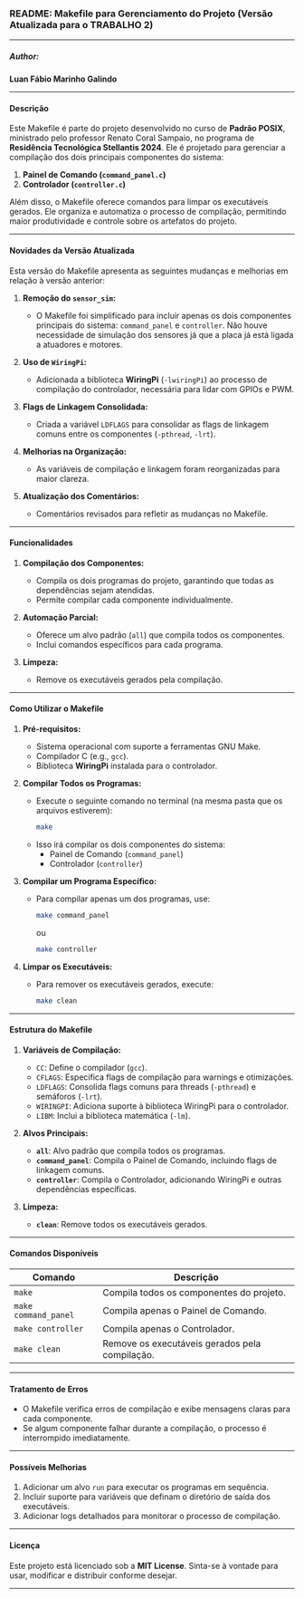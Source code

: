 ### README: Makefile para Gerenciamento do Projeto (Versão Atualizada para o TRABALHO 2)

---

##### Author:
**Luan Fábio Marinho Galindo**

---

#### **Descrição**

Este Makefile é parte do projeto desenvolvido no curso de **Padrão POSIX**, ministrado pelo professor Renato Coral Sampaio, no programa de **Residência Tecnológica Stellantis 2024**. Ele é projetado para gerenciar a compilação dos dois principais componentes do sistema:

1. **Painel de Comando (`command_panel.c`)**
2. **Controlador (`controller.c`)**

Além disso, o Makefile oferece comandos para limpar os executáveis gerados. Ele organiza e automatiza o processo de compilação, permitindo maior produtividade e controle sobre os artefatos do projeto.

---

#### **Novidades da Versão Atualizada**

Esta versão do Makefile apresenta as seguintes mudanças e melhorias em relação à versão anterior:

1. **Remoção do `sensor_sim`:**
   - O Makefile foi simplificado para incluir apenas os dois componentes principais do sistema: `command_panel` e `controller`. Não houve necessidade de simulação dos sensores já que a placa já está ligada a atuadores e motores.

2. **Uso de `WiringPi`:**
   - Adicionada a biblioteca **WiringPi** (`-lwiringPi`) ao processo de compilação do controlador, necessária para lidar com GPIOs e PWM.

3. **Flags de Linkagem Consolidada:**
   - Criada a variável `LDFLAGS` para consolidar as flags de linkagem comuns entre os componentes (`-pthread`, `-lrt`).

4. **Melhorias na Organização:**
   - As variáveis de compilação e linkagem foram reorganizadas para maior clareza.

5. **Atualização dos Comentários:**
   - Comentários revisados para refletir as mudanças no Makefile.

---

#### **Funcionalidades**

1. **Compilação dos Componentes:**
   - Compila os dois programas do projeto, garantindo que todas as dependências sejam atendidas.
   - Permite compilar cada componente individualmente.

2. **Automação Parcial:**
   - Oferece um alvo padrão (`all`) que compila todos os componentes.
   - Inclui comandos específicos para cada programa.

3. **Limpeza:**
   - Remove os executáveis gerados pela compilação.

---

#### **Como Utilizar o Makefile**

1. **Pré-requisitos:**
   - Sistema operacional com suporte a ferramentas GNU Make.
   - Compilador C (e.g., `gcc`).
   - Biblioteca **WiringPi** instalada para o controlador.

2. **Compilar Todos os Programas:**
   - Execute o seguinte comando no terminal (na mesma pasta que os arquivos estiverem):
     ```bash
     make
     ```
   - Isso irá compilar os dois componentes do sistema:
     - Painel de Comando (`command_panel`)
     - Controlador (`controller`)

3. **Compilar um Programa Específico:**
   - Para compilar apenas um dos programas, use:
     ```bash
     make command_panel
     ```
     ou
     ```bash
     make controller
     ```

4. **Limpar os Executáveis:**
   - Para remover os executáveis gerados, execute:
     ```bash
     make clean
     ```

---

#### **Estrutura do Makefile**

1. **Variáveis de Compilação:**
   - `CC`: Define o compilador (`gcc`).
   - `CFLAGS`: Especifica flags de compilação para warnings e otimizações.
   - `LDFLAGS`: Consolida flags comuns para threads (`-pthread`) e semáforos (`-lrt`).
   - `WIRINGPI`: Adiciona suporte à biblioteca WiringPi para o controlador.
   - `LIBM`: Inclui a biblioteca matemática (`-lm`).

2. **Alvos Principais:**
   - **`all`**: Alvo padrão que compila todos os programas.
   - **`command_panel`**: Compila o Painel de Comando, incluindo flags de linkagem comuns.
   - **`controller`**: Compila o Controlador, adicionando WiringPi e outras dependências específicas.

3. **Limpeza:**
   - **`clean`**: Remove todos os executáveis gerados.

---

#### **Comandos Disponíveis**

| **Comando**          | **Descrição**                                             |
|-----------------------|----------------------------------------------------------|
| `make`               | Compila todos os componentes do projeto.                 |
| `make command_panel` | Compila apenas o Painel de Comando.                       |
| `make controller`    | Compila apenas o Controlador.                             |
| `make clean`         | Remove os executáveis gerados pela compilação.            |

---

#### **Tratamento de Erros**

- O Makefile verifica erros de compilação e exibe mensagens claras para cada componente.
- Se algum componente falhar durante a compilação, o processo é interrompido imediatamente.

---

#### **Possíveis Melhorias**

1. Adicionar um alvo `run` para executar os programas em sequência.
2. Incluir suporte para variáveis que definam o diretório de saída dos executáveis.
3. Adicionar logs detalhados para monitorar o processo de compilação.

---

#### **Licença**

Este projeto está licenciado sob a **MIT License**. Sinta-se à vontade para usar, modificar e distribuir conforme desejar.

--- 
